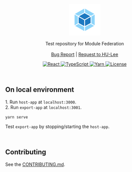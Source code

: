 <p align="center">
  <a href="https://github.com/BeaverHouse/mfa-test">
    <img src="logo.png" alt="Logo">
  </a>

  <p align="center">
    Test repository for Module Federation
    <br>
    <br>
    <a href="https://github.com/BeaverHouse/mfa-test/issues">Bug Report</a>
    |
    <a href="https://github.com/BeaverHouse/mfa-test/issues">Request to HU-Lee</a>
  </p>

  <p align="center">
    <a href="https://react.dev/">
      <img src="https://img.shields.io/badge/React-61DAFB.svg?style=flat&logo=React&logoColor=black" alt="React">
    </a>
    <a href="https://www.typescriptlang.org/">
      <img src="https://img.shields.io/badge/TypeScript-3178C6.svg?style=flat&logo=TypeScript&logoColor=white" alt="TypeScript">
    </a>
    <a href="https://yarnpkg.com/">
      <img src="https://img.shields.io/badge/Yarn-2C8EBB?logo=yarn&logoColor=fff&style=flat" alt="Yarn">
    </a>
    <a href="./LICENSE">
      <img src="https://img.shields.io/github/license/BeaverHouse/mfa-test" alt="License">
    </a>
  </p>
</p>

<!-- Content -->

<br>

## On local environment

<span>1.</span> Run `host-app` at `localhost:3000`.  
<span>2.</span> Run `export-app` at `localhost:3001`.

```
yarn serve
```

Test `export-app` by stopping/starting the `host-app`.

<br>

## Contributing

See the [CONTRIBUTING.md][contributing].

[contributing]: ./CONTRIBUTING.md
